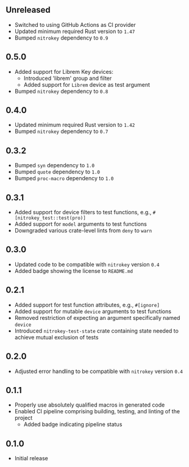 Unreleased
----------
- Switched to using GitHub Actions as CI provider
- Updated minimum required Rust version to `1.47`
- Bumped `nitrokey` dependency to `0.9`


0.5.0
-----
- Added support for Librem Key devices:
  - Introduced 'librem' group and filter
  - Added support for `Librem` device as test argument
- Bumped `nitrokey` dependency to `0.8`


0.4.0
-----
- Updated minimum required Rust version to `1.42`
- Bumped `nitrokey` dependency to `0.7`


0.3.2
-----
- Bumped `syn` dependency to `1.0`
- Bumped `quote` dependency to `1.0`
- Bumped `proc-macro` dependency to `1.0`


0.3.1
-----
- Added support for device filters to test functions, e.g.,
  `#[nitrokey_test::test(pro)]`
- Added support for `model` arguments to test functions
- Downgraded various crate-level lints from `deny` to `warn`


0.3.0
-----
- Updated code to be compatible with `nitrokey` version `0.4`
- Added badge showing the license to `README.md`


0.2.1
-----
- Added support for test function attributes, e.g., `#[ignore]`
- Added support for mutable `device` arguments to test functions
- Removed restriction of expecting an argument specifically named
  `device`
- Introduced `nitrokey-test-state` crate containing state needed to
  achieve mutual exclusion of tests


0.2.0
-----
- Adjusted error handling to be compatible with `nitrokey` version `0.4`


0.1.1
-----
- Properly use absolutely qualified macros in generated code
- Enabled CI pipeline comprising building, testing, and linting of the
  project
  - Added badge indicating pipeline status


0.1.0
-----
- Initial release
